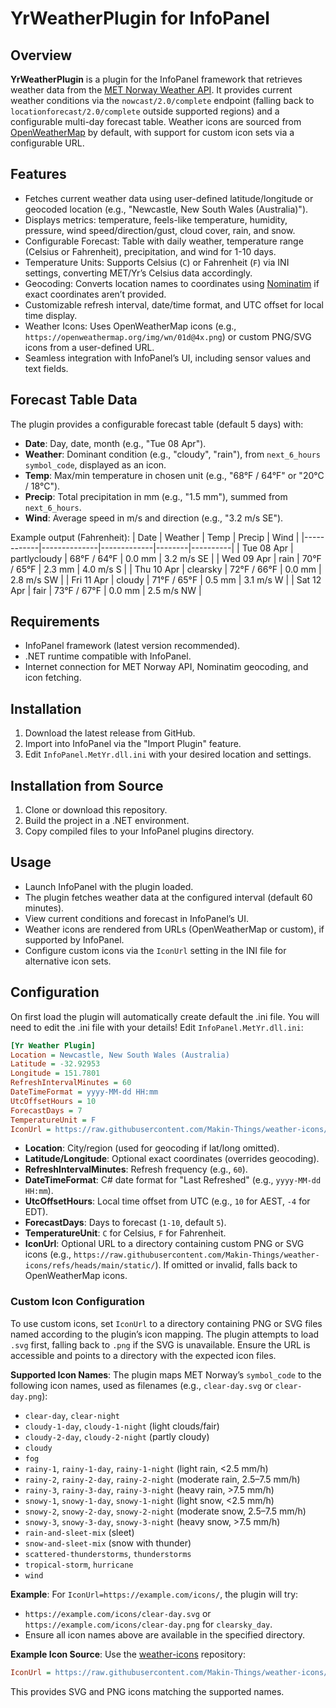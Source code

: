# YrWeatherPlugin for InfoPanel

## Overview

**YrWeatherPlugin** is a plugin for the InfoPanel framework that retrieves weather data from the [MET Norway Weather API](https://api.met.no/). It provides current weather conditions via the `nowcast/2.0/complete` endpoint (falling back to `locationforecast/2.0/complete` outside supported regions) and a configurable multi-day forecast table. Weather icons are sourced from [OpenWeatherMap](https://openweathermap.org/) by default, with support for custom icon sets via a configurable URL.

## Features
- Fetches current weather data using user-defined latitude/longitude or geocoded location (e.g., "Newcastle, New South Wales (Australia)").
- Displays metrics: temperature, feels-like temperature, humidity, pressure, wind speed/direction/gust, cloud cover, rain, and snow.
- Configurable Forecast: Table with daily weather, temperature range (Celsius or Fahrenheit), precipitation, and wind for 1-10 days.
- Temperature Units: Supports Celsius (`C`) or Fahrenheit (`F`) via INI settings, converting MET/Yr’s Celsius data accordingly.
- Geocoding: Converts location names to coordinates using [Nominatim](https://nominatim.openstreetmap.org/) if exact coordinates aren’t provided.
- Customizable refresh interval, date/time format, and UTC offset for local time display.
- Weather Icons: Uses OpenWeatherMap icons (e.g., `https://openweathermap.org/img/wn/01d@4x.png`) or custom PNG/SVG icons from a user-defined URL.
- Seamless integration with InfoPanel’s UI, including sensor values and text fields.

## Forecast Table Data
The plugin provides a configurable forecast table (default 5 days) with:
- **Date**: Day, date, month (e.g., "Tue 08 Apr").
- **Weather**: Dominant condition (e.g., "cloudy", "rain"), from `next_6_hours` `symbol_code`, displayed as an icon.
- **Temp**: Max/min temperature in chosen unit (e.g., "68°F / 64°F" or "20°C / 18°C").
- **Precip**: Total precipitation in mm (e.g., "1.5 mm"), summed from `next_6_hours`.
- **Wind**: Average speed in m/s and direction (e.g., "3.2 m/s SE").

Example output (Fahrenheit):
| Date       | Weather      | Temp        | Precip | Wind     |
|------------|--------------|-------------|--------|----------|
| Tue 08 Apr | partlycloudy | 68°F / 64°F | 0.0 mm | 3.2 m/s SE |
| Wed 09 Apr | rain         | 70°F / 65°F | 2.3 mm | 4.0 m/s S  |
| Thu 10 Apr | clearsky     | 72°F / 66°F | 0.0 mm | 2.8 m/s SW |
| Fri 11 Apr | cloudy       | 71°F / 65°F | 0.5 mm | 3.1 m/s W  |
| Sat 12 Apr | fair         | 73°F / 67°F | 0.0 mm | 2.5 m/s NW |

## Requirements
- InfoPanel framework (latest version recommended).
- .NET runtime compatible with InfoPanel.
- Internet connection for MET Norway API, Nominatim geocoding, and icon fetching.

## Installation
1. Download the latest release from GitHub.
2. Import into InfoPanel via the "Import Plugin" feature.
3. Edit `InfoPanel.MetYr.dll.ini` with your desired location and settings.

## Installation from Source
1. Clone or download this repository.
2. Build the project in a .NET environment.
3. Copy compiled files to your InfoPanel plugins directory.

## Usage
- Launch InfoPanel with the plugin loaded.
- The plugin fetches weather data at the configured interval (default 60 minutes).
- View current conditions and forecast in InfoPanel’s UI.
- Weather icons are rendered from URLs (OpenWeatherMap or custom), if supported by InfoPanel.
- Configure custom icons via the `IconUrl` setting in the INI file for alternative icon sets.

## Configuration
On first load the plugin will automatically create default the .ini file. You will need to edit the .ini file with your details!
Edit `InfoPanel.MetYr.dll.ini`:
```ini
[Yr Weather Plugin]
Location = Newcastle, New South Wales (Australia)
Latitude = -32.92953
Longitude = 151.7801
RefreshIntervalMinutes = 60
DateTimeFormat = yyyy-MM-dd HH:mm
UtcOffsetHours = 10
ForecastDays = 7
TemperatureUnit = F
IconUrl = https://raw.githubusercontent.com/Makin-Things/weather-icons/refs/heads/main/static/
```
- **Location**: City/region (used for geocoding if lat/long omitted).
- **Latitude/Longitude**: Optional exact coordinates (overrides geocoding).
- **RefreshIntervalMinutes**: Refresh frequency (e.g., `60`).
- **DateTimeFormat**: C# date format for "Last Refreshed" (e.g., `yyyy-MM-dd HH:mm`).
- **UtcOffsetHours**: Local time offset from UTC (e.g., `10` for AEST, `-4` for EDT).
- **ForecastDays**: Days to forecast (`1-10`, default `5`).
- **TemperatureUnit**: `C` for Celsius, `F` for Fahrenheit.
- **IconUrl**: Optional URL to a directory containing custom PNG or SVG icons (e.g., `https://raw.githubusercontent.com/Makin-Things/weather-icons/refs/heads/main/static/`). If omitted or invalid, falls back to OpenWeatherMap icons.

### Custom Icon Configuration
To use custom icons, set `IconUrl` to a directory containing PNG or SVG files named according to the plugin’s icon mapping. The plugin attempts to load `.svg` first, falling back to `.png` if the SVG is unavailable. Ensure the URL is accessible and points to a directory with the expected icon files.

**Supported Icon Names**:
The plugin maps MET Norway’s `symbol_code` to the following icon names, used as filenames (e.g., `clear-day.svg` or `clear-day.png`):
- `clear-day`, `clear-night`
- `cloudy-1-day`, `cloudy-1-night` (light clouds/fair)
- `cloudy-2-day`, `cloudy-2-night` (partly cloudy)
- `cloudy`
- `fog`
- `rainy-1`, `rainy-1-day`, `rainy-1-night` (light rain, <2.5 mm/h)
- `rainy-2`, `rainy-2-day`, `rainy-2-night` (moderate rain, 2.5–7.5 mm/h)
- `rainy-3`, `rainy-3-day`, `rainy-3-night` (heavy rain, >7.5 mm/h)
- `snowy-1`, `snowy-1-day`, `snowy-1-night` (light snow, <2.5 mm/h)
- `snowy-2`, `snowy-2-day`, `snowy-2-night` (moderate snow, 2.5–7.5 mm/h)
- `snowy-3`, `snowy-3-day`, `snowy-3-night` (heavy snow, >7.5 mm/h)
- `rain-and-sleet-mix` (sleet)
- `snow-and-sleet-mix` (snow with thunder)
- `scattered-thunderstorms`, `thunderstorms`
- `tropical-storm`, `hurricane`
- `wind`

**Example**:
For `IconUrl=https://example.com/icons/`, the plugin will try:
- `https://example.com/icons/clear-day.svg` or `https://example.com/icons/clear-day.png` for `clearsky_day`.
- Ensure all icon names above are available in the specified directory.

**Example Icon Source**:
Use the [weather-icons](https://github.com/Makin-Things/weather-icons) repository:
```ini
IconUrl = https://raw.githubusercontent.com/Makin-Things/weather-icons/refs/heads/main/static/
```
This provides SVG and PNG icons matching the supported names.
